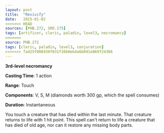 ```yaml
---
layout: post
title:  "Revivify"
date:   2015-01-02
<<<<<<< HEAD
sources: [PHB.272, SRD.175]
tags: [artificer, cleric, paladin, level3, necromancy]
=======
source: PHB.272
tags: [cleric, paladin, level3, conjuration]
>>>>>>> fad25f008430f031f16b0eb4a6b691e869f24366
---
```


**3rd-level necromancy**

**Casting Time**: 1 action

**Range**: Touch

**Components**: V, S, M (diamonds worth 300 gp, which the spell consumes)

**Duration**: Instantaneous

You touch a creature that has died within the last minute. That creature returns to life with 1 hit point. This spell can't return to life a creature that has died of old age, nor can it restore any missing body parts.
